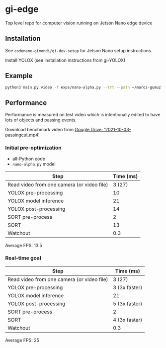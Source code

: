 # gi-edge
Top level repo for computer vision running on Jetson Nano edge device

## Installation 
See `codename-gimondi/gi-dev-setup` for Jetson Nano setup instructions.

Install YOLOX (see installation instructions from gi-YOLOX)

## Example 

```bash
python3 main.py video -f exps/nano-alpha.py --trt --path ~/maroz-gumuz.mp4
```

## Performance

Performance is measured on test video which is intentionally edited to have lots of objects and passing events.

Download benchmark video from [Google Drive: '2021-10-03-passingcut.mp4'](https://drive.google.com/file/d/1Z5rp_d7r6JPkoP2mBSLsu9PbdELaxwt2/view?usp=sharing)

### Initial pre-optimization
+ all-Python code
+ `nano-alpha.py` model

Step | Time (ms)
--- | ---
Read video from one camera (or video file) | 3 (27)
YOLOX pre-processing | 10
YOLOX model inference | 21
YOLOX post-processing | 14
SORT pre-process | 2
SORT | 13
Watchout | 0.3

Average FPS: 13.5 

### Real-time goal

Step | Time (ms)
--- | ---
Read video from one camera (or video file) | 3 (27)
YOLOX pre-processing | 3 (3x faster)
YOLOX model inference | 21
YOLOX post-processing | 5 (3x faster)
SORT pre-process | 2
SORT | 4 (3x faster)
Watchout | 0.3

Average FPS: 25

